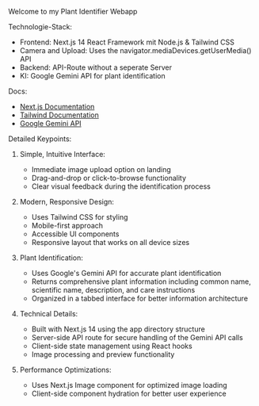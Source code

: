 Welcome to my Plant Identifier Webapp

Technologie-Stack:
- Frontend: Next.js 14 React Framework mit Node.js & Tailwind CSS
- Camera and Upload: Uses the navigator.mediaDevices.getUserMedia() API 
- Backend: API-Route without a seperate Server
- KI:  Google Gemini API for plant identification


Docs:
- [Next.js Documentation](https://nextjs.org/docs) 
- [Tailwind Documentation](https://tailwindcss.com/docs/installation/using-vite)
- [Google Gemini API](https://ai.google.dev/?utm_source=website&utm_medium=referral&utm_campaign=geminichat&utm_content)

Detailed Keypoints:

1. Simple, Intuitive Interface:
    - Immediate image upload option on landing
    - Drag-and-drop or click-to-browse functionality
    - Clear visual feedback during the identification process

2. Modern, Responsive Design:
    - Uses Tailwind CSS for styling
    - Mobile-first approach
    - Accessible UI components
    - Responsive layout that works on all device sizes

3. Plant Identification:
    - Uses Google's Gemini API for accurate plant identification
    - Returns comprehensive plant information including common name, scientific name, description, and care instructions
    - Organized in a tabbed interface for better information architecture

4. Technical Details:
    - Built with Next.js 14 using the app directory structure
    - Server-side API route for secure handling of the Gemini API calls
    - Client-side state management using React hooks
    - Image processing and preview functionality

5. Performance Optimizations:
    - Uses Next.js Image component for optimized image loading
    - Client-side component hydration for better user experience
